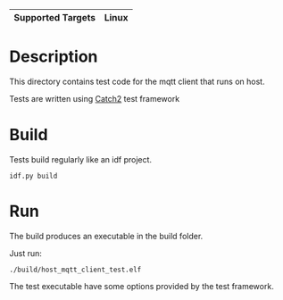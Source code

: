| Supported Targets | Linux |
| ----------------- | ----- |

# Description

This directory contains test code for the mqtt client that runs on host.

Tests are written using [Catch2](https://github.com/catchorg/Catch2) test framework 

# Build

Tests build regularly like an idf project. 

```
idf.py build
```

# Run

The build produces an executable in the build folder. 

Just run:

```
./build/host_mqtt_client_test.elf
```

The test executable have some options provided by the test framework. 


